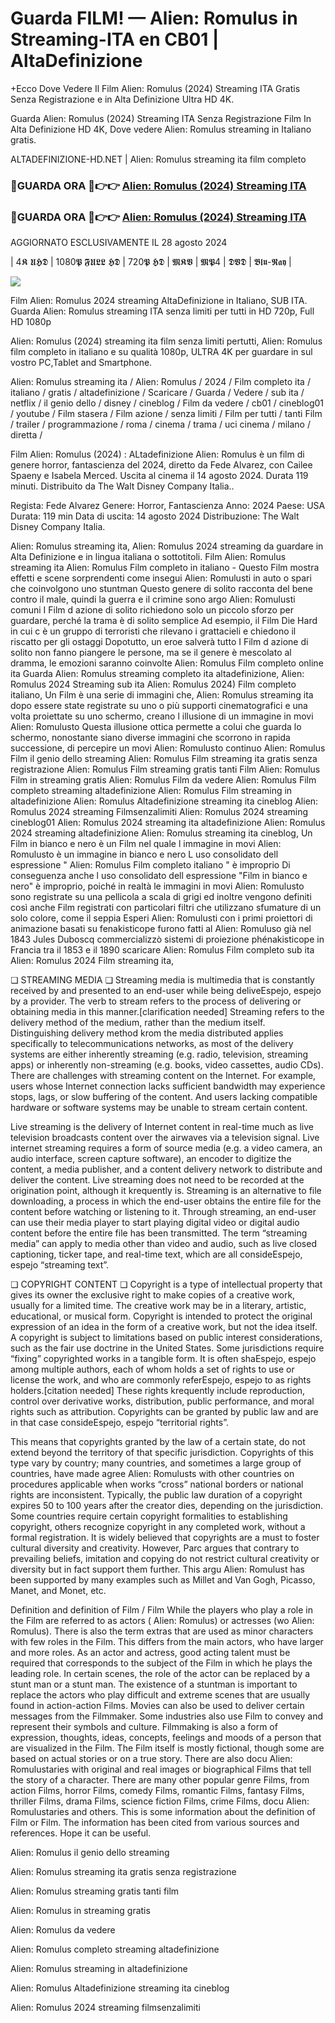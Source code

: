 # Guarda FILM! — Alien: Romulus in Streaming-ITA en CB01 | AltaDefinizione

+Ecco Dove Vedere Il Film Alien: Romulus (2024) Streaming ITA Gratis Senza Registrazione e in Alta Definizione Ultra HD 4K.

Guarda Alien: Romulus (2024) Streaming ITA Senza Registrazione Film In Alta Definizione HD 4K, Dove vedere Alien: Romulus streaming in Italiano gratis.

ALTADEFINIZIONE-HD.NET | Alien: Romulus streaming ita film completo

### 🔴GUARDA ORA 🔴👉👉 [Alien: Romulus (2024) Streaming ITA](https://t.co/lDWxOI9iKb)

### 🔴GUARDA ORA 🔴👉👉 [Alien: Romulus (2024) Streaming ITA](https://t.co/lDWxOI9iKb)

AGGIORNATO ESCLUSIVAMENTE IL 28 agosto 2024

| 4𝕶 𝖀𝕳𝕯 | 1080𝕻 𝕱𝖀𝕷𝕷 𝕳𝕯 | 720𝕻 𝕳𝕯 | 𝕸𝕶𝖁 | 𝕸𝕻4 | 𝕯𝖁𝕯 | 𝕭𝖑𝖚-𝕽𝖆𝖞 |

<p dir="auto"><a href="https://t.co/lDWxOI9iKb" title="PLAYNOW" rel="nofollow"><img src="https://i.imgur.com/jhNGoEt.gif" style="max-width: 100%;"></a></p>

Film Alien: Romulus 2024 streaming AltaDefinizione in Italiano, SUB ITA. Guarda Alien: Romulus streaming ITA senza limiti per tutti in HD 720p, Full HD 1080p

Alien: Romulus (2024) streaming ita film senza limiti pertutti, Alien: Romulus film completo in italiano e su qualità 1080p, ULTRA 4K per guardare in sul vostro PC,Tablet and Smartphone.

Alien: Romulus streaming ita / Alien: Romulus / 2024 / Film completo ita / italiano / gratis / altadefinizione / Scaricare / Guarda / Vedere / sub ita / netflix / il genio dello / disney / cineblog / Film da vedere / cb01 / cineblog01 / youtube / Film stasera / Film azione / senza limiti / Film per tutti / tanti Film / trailer / programmazione / roma / cinema / trama / uci cinema / milano / diretta /

Film Alien: Romulus (2024) : ALtadefinizione Alien: Romulus è un film di genere horror, fantascienza del 2024, diretto da Fede Alvarez, con Cailee Spaeny e Isabela Merced. Uscita al cinema il 14 agosto 2024. Durata 119 minuti. Distribuito da The Walt Disney Company Italia..

Regista: Fede Alvarez
Genere: Horror, Fantascienza
Anno: 2024
Paese: USA
Durata: 119 min
Data di uscita: 14 agosto 2024
Distribuzione: The Walt Disney Company Italia.

Alien: Romulus streaming ita, Alien: Romulus 2024 streaming da guardare in Alta Definizione e in lingua italiana o sottotitoli. Film Alien: Romulus streaming ita Alien: Romulus Film completo in italiano - Questo Film mostra effetti e scene sorprendenti come insegui Alien: Romulusti in auto o spari che coinvolgono uno stuntman Questo genere di solito racconta del bene contro il male, quindi la guerra e il crimine sono argo Alien: Romulusti comuni I Film d azione di solito richiedono solo un piccolo sforzo per guardare, perché la trama è di solito semplice Ad esempio, il Film Die Hard in cui c è un gruppo di terroristi che rilevano i grattacieli e chiedono il riscatto per gli ostaggi Dopotutto, un eroe salverà tutto I Film d azione di solito non fanno piangere le persone, ma se il genere è mescolato al dramma, le emozioni saranno coinvolte Alien: Romulus Film completo online ita Guarda Alien: Romulus streaming completo ita altadefinizione, Alien: Romulus 2024 Streaming sub ita Alien: Romulus 2024) Film completo italiano, Un Film è una serie di immagini che, Alien: Romulus streaming ita dopo essere state registrate su uno o più supporti cinematografici e una volta proiettate su uno schermo, creano l illusione di un immagine in movi Alien: Romulusto Questa illusione ottica permette a colui che guarda lo schermo, nonostante siano diverse immagini che scorrono in rapida successione, di percepire un movi Alien: Romulusto continuo Alien: Romulus Film il genio dello streaming Alien: Romulus Film streaming ita gratis senza registrazione Alien: Romulus Film streaming gratis tanti Film Alien: Romulus Film in streaming gratis Alien: Romulus Film da vedere Alien: Romulus Film completo streaming altadefinizione Alien: Romulus Film streaming in altadefinizione Alien: Romulus Altadefinizione streaming ita cineblog Alien: Romulus 2024 streaming Filmsenzalimiti Alien: Romulus 2024 streaming cineblog01 Alien: Romulus 2024 streaming ita altadefinizione Alien: Romulus 2024 streaming altadefinizione Alien: Romulus streaming ita cineblog, Un Film in bianco e nero è un Film nel quale l immagine in movi Alien: Romulusto è un immagine in bianco e nero L uso consolidato dell espressione " Alien: Romulus Film completo italiano " è improprio Di conseguenza anche l uso consolidato dell espressione "Film in bianco e nero" è improprio, poiché in realtà le immagini in movi Alien: Romulusto sono registrate su una pellicola a scala di grigi ed inoltre vengono definiti così anche Film registrati con particolari filtri che utilizzano sfumature di un solo colore, come il seppia Esperi Alien: Romulusti con i primi proiettori di animazione basati su fenakisticope furono fatti al Alien: Romuluso già nel 1843 Jules Duboscq commercializzò sistemi di proiezione phénakisticope in Francia tra il 1853 e il 1890 scaricare Alien: Romulus Film completo sub ita Alien: Romulus 2024 Film streaming ita,

❏ STREAMING MEDIA ❏ Streaming media is multimedia that is constantly received by and presented to an end-user while being deliveEspejo, espejo by a provider. The verb to stream refers to the process of delivering or obtaining media in this manner.[clarification needed] Streaming refers to the delivery method of the medium, rather than the medium itself. Distinguishing delivery method krom the media distributed applies specifically to telecommunications networks, as most of the delivery systems are either inherently streaming (e.g. radio, television, streaming apps) or inherently non-streaming (e.g. books, video cassettes, audio CDs). There are challenges with streaming content on the Internet. For example, users whose Internet connection lacks sufficient bandwidth may experience stops, lags, or slow buffering of the content. And users lacking compatible hardware or software systems may be unable to stream certain content.

Live streaming is the delivery of Internet content in real-time much as live television broadcasts content over the airwaves via a television signal. Live internet streaming requires a form of source media (e.g. a video camera, an audio interface, screen capture software), an encoder to digitize the content, a media publisher, and a content delivery network to distribute and deliver the content. Live streaming does not need to be recorded at the origination point, although it krequently is. Streaming is an alternative to file downloading, a process in which the end-user obtains the entire file for the content before watching or listening to it. Through streaming, an end-user can use their media player to start playing digital video or digital audio content before the entire file has been transmitted. The term “streaming media” can apply to media other than video and audio, such as live closed captioning, ticker tape, and real-time text, which are all consideEspejo, espejo “streaming text”.

❏ COPYRIGHT CONTENT ❏ Copyright is a type of intellectual property that gives its owner the exclusive right to make copies of a creative work, usually for a limited time. The creative work may be in a literary, artistic, educational, or musical form. Copyright is intended to protect the original expression of an idea in the form of a creative work, but not the idea itself. A copyright is subject to limitations based on public interest considerations, such as the fair use doctrine in the United States. Some jurisdictions require “fixing” copyrighted works in a tangible form. It is often shaEspejo, espejo among multiple authors, each of whom holds a set of rights to use or license the work, and who are commonly referEspejo, espejo to as rights holders.[citation needed] These rights krequently include reproduction, control over derivative works, distribution, public performance, and moral rights such as attribution. Copyrights can be granted by public law and are in that case consideEspejo, espejo “territorial rights”.

This means that copyrights granted by the law of a certain state, do not extend beyond the territory of that specific jurisdiction. Copyrights of this type vary by country; many countries, and sometimes a large group of countries, have made agree Alien: Romulusts with other countries on procedures applicable when works “cross” national borders or national rights are inconsistent. Typically, the public law duration of a copyright expires 50 to 100 years after the creator dies, depending on the jurisdiction. Some countries require certain copyright formalities to establishing copyright, others recognize copyright in any completed work, without a formal registration. It is widely believed that copyrights are a must to foster cultural diversity and creativity. However, Parc argues that contrary to prevailing beliefs, imitation and copying do not restrict cultural creativity or diversity but in fact support them further. This argu Alien: Romulust has been supported by many examples such as Millet and Van Gogh, Picasso, Manet, and Monet, etc.

Definition and definition of Film / Film While the players who play a role in the Film are referred to as actors ( Alien: Romulus) or actresses (wo Alien: Romulus). There is also the term extras that are used as minor characters with few roles in the Film. This differs from the main actors, who have larger and more roles. As an actor and actress, good acting talent must be required that corresponds to the subject of the Film in which he plays the leading role. In certain scenes, the role of the actor can be replaced by a stunt man or a stunt man. The existence of a stuntman is important to replace the actors who play difficult and extreme scenes that are usually found in action-action Films. Movies can also be used to deliver certain messages from the Filmmaker. Some industries also use Film to convey and represent their symbols and culture. Filmmaking is also a form of expression, thoughts, ideas, concepts, feelings and moods of a person that are visualized in the Film. The Film itself is mostly fictional, though some are based on actual stories or on a true story. There are also docu Alien: Romulustaries with original and real images or biographical Films that tell the story of a character. There are many other popular genre Films, from action Films, horror Films, comedy Films, romantic Films, fantasy Films, thriller Films, drama Films, science fiction Films, crime Films, docu Alien: Romulustaries and others. This is some information about the definition of Film or Film. The information has been cited from various sources and references. Hope it can be useful.

Alien: Romulus il genio dello streaming

Alien: Romulus streaming ita gratis senza registrazione

Alien: Romulus streaming gratis tanti film

Alien: Romulus in streaming gratis

Alien: Romulus da vedere

Alien: Romulus completo streaming altadefinizione

Alien: Romulus streaming in altadefinizione

Alien: Romulus Altadefinizione streaming ita cineblog

Alien: Romulus 2024 streaming filmsenzalimiti
